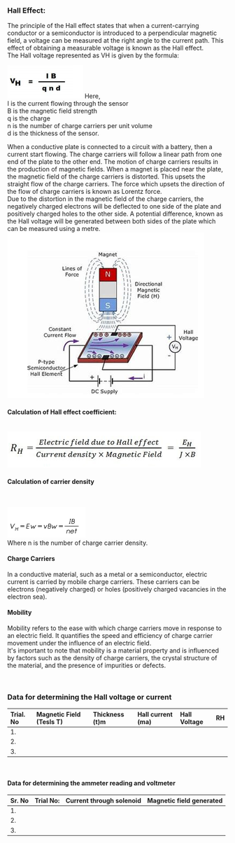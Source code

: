 <h3> Hall Effect:</h3>

The principle of the Hall effect states that when a current-carrying conductor or a semiconductor is introduced to a perpendicular magnetic field, a voltage can be measured at the right angle to the current path. This effect of obtaining a measurable voltage is known as the Hall effect. <br>
The Hall voltage represented as VH is given by the formula:
   
 <img src="images/Screenshot 2023-02-09 150809.png" >
Here,<br>
I is the current flowing through the sensor<br>
B is the magnetic field strength<br>
q is the charge<br>
n is the number of charge carriers per unit volume<br>
d is the thickness of the sensor.<br>


When a conductive plate is connected to a circuit with a battery, then a current start flowing. The charge carriers will follow a linear path from one end of the plate to the other end. The motion of charge carriers results in the production of magnetic fields. When a magnet is placed near the plate, the magnetic field of the charge carriers is distorted. This upsets the straight flow of the charge carriers. The force which upsets the direction of the flow of charge carriers is known as Lorentz force.<br>
Due to the distortion in the magnetic field of the charge carriers, the negatively charged electrons will be deflected to one side of the plate and positively charged holes to the other side. A potential difference, known as the Hall voltage will be generated between both sides of the plate which can be measured using a metre.<br>
<img src="images/Screenshot 2023-02-09 152406.png">

<h4><b>Calculation of Hall effect coefficient:</b><h4> <br>
  
<img src="images/Screenshot 2023-02-09 150945.png">

 

 <h4>Calculation of carrier density</h4> <br>

 <img src="images/Screenshot 2023-02-09 151024.png"> <br>
Where n is the number of charge carrier density.<be>

<h4>Charge Carriers</h4>
<p>In a conductive material, such as a metal or a semiconductor, electric current is carried by mobile charge carriers. These carriers can be electrons (negatively charged) or holes (positively charged vacancies in the electron sea).</p>
<h4>Mobility</h4>
<p>Mobility refers to the ease with which charge carriers move in response to an electric field. It quantifies the speed and efficiency of charge carrier movement under the influence of an electric field.<br>
It's important to note that mobility is a material property and is influenced by factors such as the density of charge carriers, the crystal structure of the material, and the presence of impurities or defects.</p>
<br>
 <h3>Data for determining the Hall voltage or current</h3>
 
 
 
Trial. No |	Magnetic Field  (Tesls T)	| Thickness (t)m | Hall current (ma) | Hall Voltage  |RH |
:--|:--|:--|:--|:--|:-:
1.|   <br>   |    |   |   |  
2.|   <br>   |    |   |   |
3.|   <br>   |    |   |   |
   <br>
 
 
 <h4> Data for determining the ammeter reading and voltmeter </h4>
 
Sr. No |	Trial No:	| Current through solenoid | Magnetic field generated | 
:--|:--|:--|:--|
1.|   <br>   |    |   |  
2.|   <br>   |    |   |   
3.|   <br>   |    |   |   
    
 
 
 	 	 	 	 	 	 	 	 



